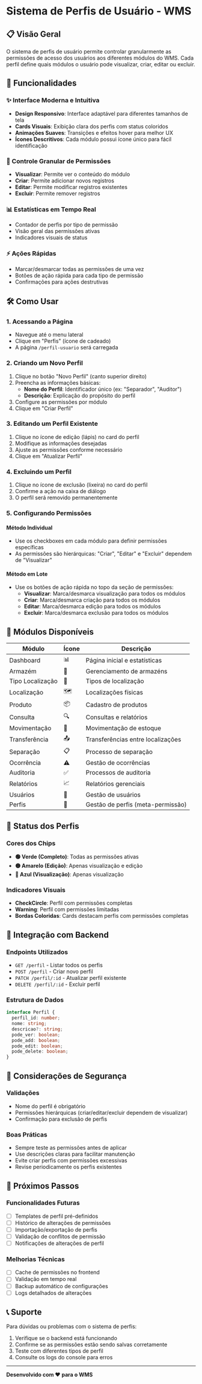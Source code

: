 # Sistema de Perfis de Usuário - WMS

## 📋 Visão Geral

O sistema de perfis de usuário permite controlar granularmente as permissões de acesso dos usuários aos diferentes módulos do WMS. Cada perfil define quais módulos o usuário pode visualizar, criar, editar ou excluir.

## 🚀 Funcionalidades

### ✨ Interface Moderna e Intuitiva
- **Design Responsivo**: Interface adaptável para diferentes tamanhos de tela
- **Cards Visuais**: Exibição clara dos perfis com status coloridos
- **Animações Suaves**: Transições e efeitos hover para melhor UX
- **Ícones Descritivos**: Cada módulo possui ícone único para fácil identificação

### 🔐 Controle Granular de Permissões
- **Visualizar**: Permite ver o conteúdo do módulo
- **Criar**: Permite adicionar novos registros
- **Editar**: Permite modificar registros existentes
- **Excluir**: Permite remover registros

### 📊 Estatísticas em Tempo Real
- Contador de perfis por tipo de permissão
- Visão geral das permissões ativas
- Indicadores visuais de status

### ⚡ Ações Rápidas
- Marcar/desmarcar todas as permissões de uma vez
- Botões de ação rápida para cada tipo de permissão
- Confirmações para ações destrutivas

## 🛠️ Como Usar

### 1. Acessando a Página
- Navegue até o menu lateral
- Clique em "Perfis" (ícone de cadeado)
- A página `/perfil-usuario` será carregada

### 2. Criando um Novo Perfil
1. Clique no botão "Novo Perfil" (canto superior direito)
2. Preencha as informações básicas:
   - **Nome do Perfil**: Identificador único (ex: "Separador", "Auditor")
   - **Descrição**: Explicação do propósito do perfil
3. Configure as permissões por módulo
4. Clique em "Criar Perfil"

### 3. Editando um Perfil Existente
1. Clique no ícone de edição (lápis) no card do perfil
2. Modifique as informações desejadas
3. Ajuste as permissões conforme necessário
4. Clique em "Atualizar Perfil"

### 4. Excluindo um Perfil
1. Clique no ícone de exclusão (lixeira) no card do perfil
2. Confirme a ação na caixa de diálogo
3. O perfil será removido permanentemente

### 5. Configurando Permissões

#### Método Individual
- Use os checkboxes em cada módulo para definir permissões específicas
- As permissões são hierárquicas: "Criar", "Editar" e "Excluir" dependem de "Visualizar"

#### Método em Lote
- Use os botões de ação rápida no topo da seção de permissões:
  - **Visualizar**: Marca/desmarca visualização para todos os módulos
  - **Criar**: Marca/desmarca criação para todos os módulos
  - **Editar**: Marca/desmarca edição para todos os módulos
  - **Excluir**: Marca/desmarca exclusão para todos os módulos

## 📱 Módulos Disponíveis

| Módulo | Ícone | Descrição |
|--------|-------|-----------|
| Dashboard | 📊 | Página inicial e estatísticas |
| Armazém | 🏢 | Gerenciamento de armazéns |
| Tipo Localização | 📍 | Tipos de localização |
| Localização | 🗺️ | Localizações físicas |
| Produto | 📦 | Cadastro de produtos |
| Consulta | 🔍 | Consultas e relatórios |
| Movimentação | 🔄 | Movimentação de estoque |
| Transferência | 📤 | Transferências entre localizações |
| Separação | 📋 | Processo de separação |
| Ocorrência | ⚠️ | Gestão de ocorrências |
| Auditoria | ✅ | Processos de auditoria |
| Relatórios | 📈 | Relatórios gerenciais |
| Usuários | 👥 | Gestão de usuários |
| Perfis | 🔐 | Gestão de perfis (meta-permissão) |

## 🎨 Status dos Perfis

### Cores dos Chips
- **🟢 Verde (Completo)**: Todas as permissões ativas
- **🟡 Amarelo (Edição)**: Apenas visualização e edição
- **🔵 Azul (Visualização)**: Apenas visualização

### Indicadores Visuais
- **CheckCircle**: Perfil com permissões completas
- **Warning**: Perfil com permissões limitadas
- **Bordas Coloridas**: Cards destacam perfis com permissões completas

## 🔧 Integração com Backend

### Endpoints Utilizados
- `GET /perfil` - Listar todos os perfis
- `POST /perfil` - Criar novo perfil
- `PATCH /perfil/:id` - Atualizar perfil existente
- `DELETE /perfil/:id` - Excluir perfil

### Estrutura de Dados
```typescript
interface Perfil {
  perfil_id: number;
  nome: string;
  descricao?: string;
  pode_ver: boolean;
  pode_add: boolean;
  pode_edit: boolean;
  pode_delete: boolean;
}
```

## 🚨 Considerações de Segurança

### Validações
- Nome do perfil é obrigatório
- Permissões hierárquicas (criar/editar/excluir dependem de visualizar)
- Confirmação para exclusão de perfis

### Boas Práticas
- Sempre teste as permissões antes de aplicar
- Use descrições claras para facilitar manutenção
- Evite criar perfis com permissões excessivas
- Revise periodicamente os perfis existentes

## 🎯 Próximos Passos

### Funcionalidades Futuras
- [ ] Templates de perfil pré-definidos
- [ ] Histórico de alterações de permissões
- [ ] Importação/exportação de perfis
- [ ] Validação de conflitos de permissão
- [ ] Notificações de alterações de perfil

### Melhorias Técnicas
- [ ] Cache de permissões no frontend
- [ ] Validação em tempo real
- [ ] Backup automático de configurações
- [ ] Logs detalhados de alterações

## 📞 Suporte

Para dúvidas ou problemas com o sistema de perfis:
1. Verifique se o backend está funcionando
2. Confirme se as permissões estão sendo salvas corretamente
3. Teste com diferentes tipos de perfil
4. Consulte os logs do console para erros

---

**Desenvolvido com ❤️ para o WMS** 
